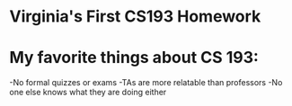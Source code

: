 # Virginia's First CS193 Homework

# My favorite things about CS 193:
-No formal quizzes or exams
-TAs are more relatable than professors
-No one else knows what they are doing either
